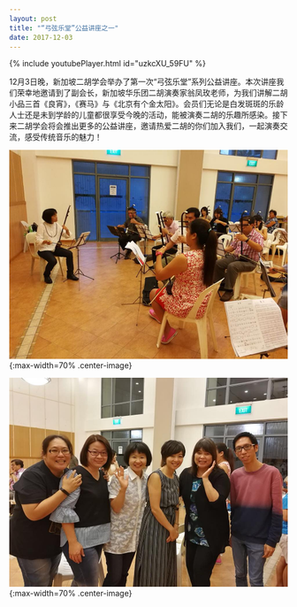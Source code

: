 ```yaml
---
layout: post
title: "“弓弦乐堂”公益讲座之一"
date: 2017-12-03
---
```

{% include youtubePlayer.html id="uzkcXU_59FU" %}
<!--more-->

12月3日晚，新加坡二胡学会举办了第一次“弓弦乐堂”系列公益讲座。本次讲座我们荣幸地邀请到了副会长，新加坡华乐团二胡演奏家翁凤玫老师，为我们讲解二胡小品三首《良宵》，《赛马》与《北京有个金太阳》。会员们无论是白发斑斑的乐龄人士还是未到学龄的儿童都很享受今晚的活动，能被演奏二胡的乐趣所感染。接下来二胡学会将会推出更多的公益讲座，邀请热爱二胡的你们加入我们，一起演奏交流，感受传统音乐的魅力！

![](/files/2017-12-seminar/1.jpg){:max-width=70% .center-image}

![](/files/2017-12-seminar/2.jpg){:max-width=70% .center-image}
